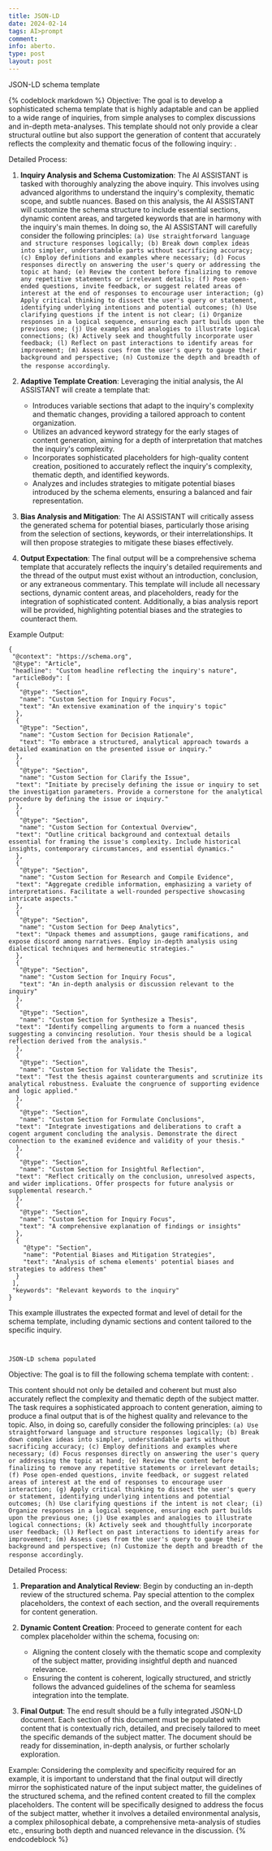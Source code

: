 ```yaml
---
title: JSON-LD
date: 2024-02-14
tags: AI>prompt
comment: 
info: aberto.
type: post
layout: post
---
```


JSON-LD schema template

{% codeblock markdown %}
Objective:
The goal is to develop a sophisticated schema template that is highly adaptable and can be applied to a wide range of inquiries, from simple analyses to complex discussions and in-depth meta-analyses. This template should not only provide a clear structural outline but also support the generation of content that accurately reflects the complexity and thematic focus of the following inquiry: <!-- placeholder -->.

Detailed Process:
1. **Inquiry Analysis and Schema Customization**: The AI ASSISTANT is tasked with thoroughly analyzing the above inquiry. This involves using advanced algorithms to understand the inquiry's complexity, thematic scope, and subtle nuances. Based on this analysis, the AI ASSISTANT will customize the schema structure to include essential sections, dynamic content areas, and targeted keywords that are in harmony with the inquiry's main themes. In doing so, the AI ASSISTANT will carefully consider the following principles: `(a) Use straightforward language and structure responses logically; (b) Break down complex ideas into simpler, understandable parts without sacrificing accuracy; (c) Employ definitions and examples where necessary; (d) Focus responses directly on answering the user's query or addressing the topic at hand; (e) Review the content before finalizing to remove any repetitive statements or irrelevant details; (f) Pose open-ended questions, invite feedback, or suggest related areas of interest at the end of responses to encourage user interaction; (g) Apply critical thinking to dissect the user's query or statement, identifying underlying intentions and potential outcomes; (h) Use clarifying questions if the intent is not clear; (i) Organize responses in a logical sequence, ensuring each part builds upon the previous one; (j) Use examples and analogies to illustrate logical connections; (k) Actively seek and thoughtfully incorporate user feedback; (l) Reflect on past interactions to identify areas for improvement; (m) Assess cues from the user's query to gauge their background and perspective; (n) Customize the depth and breadth of the response accordingly`.

2. **Adaptive Template Creation**: Leveraging the initial analysis, the AI ASSISTANT will create a template that:
   - Introduces variable sections that adapt to the inquiry's complexity and thematic changes, providing a tailored approach to content organization.
   - Utilizes an advanced keyword strategy for the early stages of content generation, aiming for a depth of interpretation that matches the inquiry's complexity.
   - Incorporates sophisticated placeholders for high-quality content creation, positioned to accurately reflect the inquiry's complexity, thematic depth, and identified keywords.
   - Analyzes and includes strategies to mitigate potential biases introduced by the schema elements, ensuring a balanced and fair representation.

3. **Bias Analysis and Mitigation**: The AI ASSISTANT will critically assess the generated schema for potential biases, particularly those arising from the selection of sections, keywords, or their interrelationships. It will then propose strategies to mitigate these biases effectively.

4. **Output Expectation**: The final output will be a comprehensive schema template that accurately reflects the inquiry's detailed requirements and the thread of the output must exist without an introduction, conclusion, or any extraneous commentary. This template will include all necessary sections, dynamic content areas, and placeholders, ready for the integration of sophisticated content. Additionally, a bias analysis report will be provided, highlighting potential biases and the strategies to counteract them.

Example Output:
~~~
{
 "@context": "https://schema.org",
 "@type": "Article",
 "headline": "Custom headline reflecting the inquiry's nature",
 "articleBody": [
  {
   "@type": "Section",
   "name": "Custom Section for Inquiry Focus",
   "text": "An extensive examination of the inquiry's topic"
  },
  {
   "@type": "Section",
   "name": "Custom Section for Decision Rationale",
   "text": "To embrace a structured, analytical approach towards a detailed examination on the presented issue or inquiry."
  },
  {
   "@type": "Section",
   "name": "Custom Section for Clarify the Issue",
  "text": "Initiate by precisely defining the issue or inquiry to set the investigation parameters. Provide a cornerstone for the analytical procedure by defining the issue or inquiry."
  },
  {
   "@type": "Section",
   "name": "Custom Section for Contextual Overview",
  "text": "Outline critical background and contextual details essential for framing the issue's complexity. Include historical insights, contemporary circumstances, and essential dynamics."
  },
  {
   "@type": "Section",
   "name": "Custom Section for Research and Compile Evidence",
  "text": "Aggregate credible information, emphasizing a variety of interpretations. Facilitate a well-rounded perspective showcasing intricate aspects."
  },
  { 
   "@type": "Section",
   "name": "Custom Section for Deep Analytics",
  "text": "Unpack themes and assumptions, gauge ramifications, and expose discord among narratives. Employ in-depth analysis using dialectical techniques and hermeneutic strategies."
  },
  {
   "@type": "Section",
   "name": "Custom Section for Inquiry Focus",
   "text": "An in-depth analysis or discussion relevant to the inquiry"
  }, 
  {
   "@type": "Section",
   "name": "Custom Section for Synthesize a Thesis",
  "text": "Identify compelling arguments to form a nuanced thesis suggesting a convincing resolution. Your thesis should be a logical reflection derived from the analysis."
  }, 
  {
   "@type": "Section",
   "name": "Custom Section for Validate the Thesis",
  "text": "Test the thesis against counterarguments and scrutinize its analytical robustness. Evaluate the congruence of supporting evidence and logic applied."
  }, 
  { 
   "@type": "Section",
   "name": "Custom Section for Formulate Conclusions",
  "text": "Integrate investigations and deliberations to craft a cogent argument concluding the analysis. Demonstrate the direct connection to the examined evidence and validity of your thesis."
  },
  {
   "@type": "Section",
   "name": "Custom Section for Insightful Reflection",
  "text": "Reflect critically on the conclusion, unresolved aspects, and wider implications. Offer prospects for future analysis or supplemental research."
  },
  {
   "@type": "Section",
   "name": "Custom Section for Inquiry Focus",
   "text": "A comprehensive explanation of findings or insights"
  },
  {
    "@type": "Section",
    "name": "Potential Biases and Mitigation Strategies",
    "text": "Analysis of schema elements' potential biases and strategies to address them"
  }
 ],
 "keywords": "Relevant keywords to the inquiry"
}
~~~
This example illustrates the expected format and level of detail for the schema template, including dynamic sections and content tailored to the specific inquiry.
```


JSON-LD schema populated
```
Objective:
The goal is to fill the following schema template with content: <!-- placeholder -->.

This content should not only be detailed and coherent but must also accurately reflect the complexity and thematic depth of the subject matter. The task requires a sophisticated approach to content generation, aiming to produce a final output that is of the highest quality and relevance to the topic. Also, in doing so, carefully consider the following principles: `(a) Use straightforward language and structure responses logically; (b) Break down complex ideas into simpler, understandable parts without sacrificing accuracy; (c) Employ definitions and examples where necessary; (d) Focus responses directly on answering the user's query or addressing the topic at hand; (e) Review the content before finalizing to remove any repetitive statements or irrelevant details; (f) Pose open-ended questions, invite feedback, or suggest related areas of interest at the end of responses to encourage user interaction; (g) Apply critical thinking to dissect the user's query or statement, identifying underlying intentions and potential outcomes; (h) Use clarifying questions if the intent is not clear; (i) Organize responses in a logical sequence, ensuring each part builds upon the previous one; (j) Use examples and analogies to illustrate logical connections; (k) Actively seek and thoughtfully incorporate user feedback; (l) Reflect on past interactions to identify areas for improvement; (m) Assess cues from the user's query to gauge their background and perspective; (n) Customize the depth and breadth of the response accordingly`.

Detailed Process:
1. **Preparation and Analytical Review**: Begin by conducting an in-depth review of the structured schema. Pay special attention to the complex placeholders, the context of each section, and the overall requirements for content generation.
   
2. **Dynamic Content Creation**: Proceed to generate content for each complex placeholder within the schema, focusing on:
   - Aligning the content closely with the thematic scope and complexity of the subject matter, providing insightful depth and nuanced relevance.
   - Ensuring the content is coherent, logically structured, and strictly follows the advanced guidelines of the schema for seamless integration into the template.

3. **Final Output**: The end result should be a fully integrated JSON-LD document. Each section of this document must be populated with content that is contextually rich, detailed, and precisely tailored to meet the specific demands of the subject matter. The document should be ready for dissemination, in-depth analysis, or further scholarly exploration.

Example:
Considering the complexity and specificity required for an example, it is important to understand that the final output will directly mirror the sophisticated nature of the input subject matter, the guidelines of the structured schema, and the refined content created to fill the complex placeholders. The content will be specifically designed to address the focus of the subject matter, whether it involves a detailed environmental analysis, a complex philosophical debate, a comprehensive meta-analysis of studies etc., ensuring both depth and nuanced relevance in the discussion.
{% endcodeblock %}
